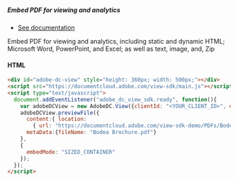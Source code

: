 <TextBlock slots="heading, buttons, text" theme="dark" hasCodeBlock className="bgBlue showMobileView"/>

##### Embed PDF for viewing and analytics

- [See documentation](/document-services/docs/overview/pdf-embed-api/)

Embed PDF for viewing and analytics, including static and dynamic HTML; Microsoft Word, PowerPoint, and Excel; as well as text, image, and, Zip


<CodeBlock slots="heading, code" repeat="1" languages="html" />

#### HTML

```html
<div id="adobe-dc-view" style="height: 360px; width: 500px;"></div>
<script src="https://documentcloud.adobe.com/view-sdk/main.js"></script>
<script type="text/javascript">
  document.addEventListener("adobe_dc_view_sdk.ready", function(){
    var adobeDCView = new AdobeDC.View({clientId: "<YOUR_CLIENT_ID>", divId: "adobe-dc-view"});
    adobeDCView.previewFile({
      content:{ location:
        { url: "https://documentcloud.adobe.com/view-sdk-demo/PDFs/Bodea%20Brochure.pdf"}},
      metaData:{fileName: "Bodea Brochure.pdf"}
    },
    {
      embedMode: "SIZED_CONTAINER"
    });
  });
</script>
```